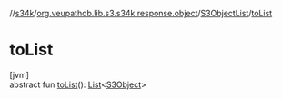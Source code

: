 //[s34k](../../../index.md)/[org.veupathdb.lib.s3.s34k.response.object](../index.md)/[S3ObjectList](index.md)/[toList](to-list.md)

# toList

[jvm]\
abstract fun [toList](to-list.md)(): [List](https://kotlinlang.org/api/latest/jvm/stdlib/kotlin.collections/-list/index.html)&lt;[S3Object](../-s3-object/index.md)&gt;
